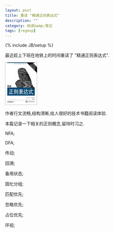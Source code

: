 ```yaml
---
layout: post
title: 重读 "精通正则表达式"
description: ""
category: 阅读&amp;笔记
tags: [regexp]
---
```

{% include JB/setup %}

最近趁上下班在地铁上的时间重读了 "精通正则表达式".

<p><img src="/assets/img/s2697984.jpg" /></p>

作者行文流畅,结构清晰,给人很好的技术书籍阅读体验.

本篇记录一下相关的正则概念,留待时习之.

NFA;

DFA;

传动;

回溯;

备用状态;

固化分组;

匹配优先;

忽略优先;

占位优先;

环视;


